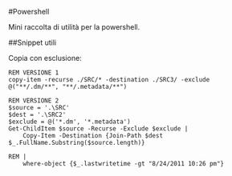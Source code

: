 #Powershell

Mini raccolta di utilità per la powershell.

##Snippet utili

Copia con esclusione:

	REM VERSIONE 1
	copy-item -recurse ./SRC/* -destination ./SRC3/ -exclude @("**/.dm/**", "**/.metadata/**")

	REM VERSIONE 2
    $source = '.\SRC'
    $dest = '.\SRC2'
    $exclude = @('*.dm', '*.metadata')
    Get-ChildItem $source -Recurse -Exclude $exclude | 
        Copy-Item -Destination {Join-Path $dest $_.FullName.Substring($source.length)}

	REM |  
        where-object {$_.lastwritetime -gt "8/24/2011 10:26 pm"} 
	
